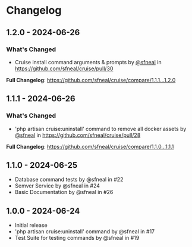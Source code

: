 # Changelog

## 1.2.0 - 2024-06-26

### What's Changed

* Cruise install command arguments & prompts by [@sfneal](https://github.com/sfneal) in https://github.com/sfneal/cruise/pull/30

**Full Changelog**: https://github.com/sfneal/cruise/compare/1.1.1...1.2.0

## 1.1.1 - 2024-06-26

### What's Changed

* 'php artisan cruise:uninstall' command to remove all docker assets by [@sfneal](https://github.com/sfneal) in https://github.com/sfneal/cruise/pull/28

**Full Changelog**: https://github.com/sfneal/cruise/compare/1.1.0...1.1.1

## 1.1.0 - 2024-06-25

- Database command tests by @sfneal in #22
- Semver Service by @sfneal in #24
- Basic Documentation by @sfneal in #26

## 1.0.0 - 2024-06-24

- Initial release
- 'php artisan cruise:uninstall' command by @sfneal in #17
- Test Suite for testing commands by @sfneal in #19
